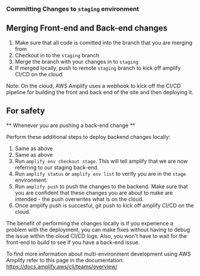 
### Committing Changes to `staging` environment

## Merging Front-end and Back-end changes

1. Make sure that all code is comitted into the branch that you are merging from
2. Checkout in to the `staging` branch
3. Merge the branch with your changes in to `staging`
4. If merged locally, push to remote `staging` branch to kick off amplify CI/CD on the cloud.

Note: On the cloud, AWS Amplify uses a webhook to kick off the CI/CD pipeline for building the front and back end of the site and then deploying it.

## For safety

** Whenever you are pushing a back-end change **

Perform these additional steps to deploy backend changes locally:

1. Same as above
2. Same as above
3. Run `amplify env checkout stage`. This will tell amplify that we are now referring to our staging back-end.
4. Run `amplify status` or `amplify env list` to verify you are in the `stage` environment.
5. Run `amplify push` to push the changes to the backend. Make sure that you are confident that these changes you are about to make are intended - the push overwrites what is on the cloud.
6. Once amplify push is succesful, git push to kick off amplify CI/CD on the cloud.

The benefit of performing the changes locally is if you experience a problem with the deployment, you can make fixes without having to debug the issue within the cloud CI/CD logs. Also, you won't have to wait for the front-end to build to see if you have a back-end issue. 

To find more information about multi-environment development using AWS Amplify refer to this page in the documentation: https://docs.amplify.aws/cli/teams/overview/
